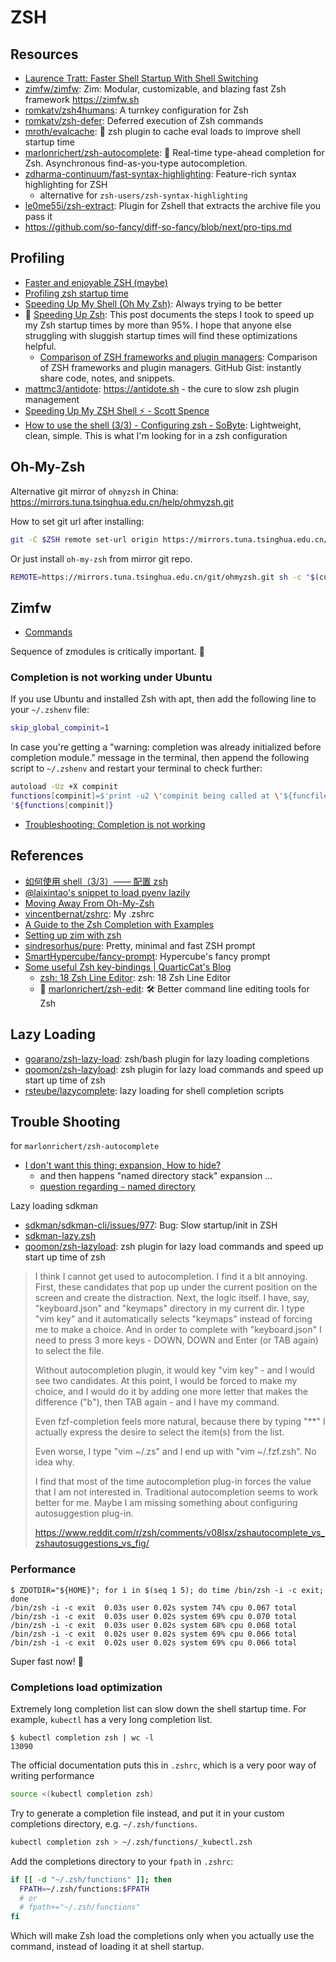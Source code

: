 # ZSH

## Resources

- [Laurence Tratt: Faster Shell Startup With Shell Switching](https://tratt.net/laurie/blog/2024/faster_shell_startup_with_shell_switching.html)
- [zimfw/zimfw](https://github.com/zimfw/zimfw): Zim: Modular, customizable, and
  blazing fast Zsh framework <https://zimfw.sh>
- [romkatv/zsh4humans](https://github.com/romkatv/zsh4humans): A turnkey configuration for Zsh
- [romkatv/zsh-defer](https://github.com/romkatv/zsh-defer): Deferred execution of Zsh commands
- [mroth/evalcache](https://github.com/mroth/evalcache): 🐣 zsh plugin to cache eval loads to improve shell startup time
- [marlonrichert/zsh-autocomplete](https://github.com/marlonrichert/zsh-autocomplete): 🤖 Real-time type-ahead completion for Zsh. Asynchronous find-as-you-type autocompletion.
- [zdharma-continuum/fast-syntax-highlighting](https://github.com/zdharma-continuum/fast-syntax-highlighting): Feature-rich syntax highlighting for ZSH
  - alternative for `zsh-users/zsh-syntax-highlighting`
- [le0me55i/zsh-extract](https://github.com/le0me55i/zsh-extract): Plugin for Zshell that extracts the archive file you pass it
- https://github.com/so-fancy/diff-so-fancy/blob/next/pro-tips.md

## Profiling

- [Faster and enjoyable ZSH (maybe)](https://htr3n.github.io/2018/07/faster-zsh/)
- [Profiling zsh startup time](https://stevenvanbael.com/profiling-zsh-startup)
- [Speeding Up My Shell (Oh My Zsh)](https://blog.mattclemente.com/2020/06/26/oh-my-zsh-slow-to-load/#it's-probably-nvm): Always trying to be better
- 🌟 [Speeding Up Zsh](https://www.joshyin.cc/blog/speeding-up-zsh): This post documents the steps I took to speed up my Zsh startup times by more than 95%. I hope that anyone else struggling with sluggish startup times will find these optimizations helpful.
  - [Comparison of ZSH frameworks and plugin managers](https://gist.github.com/laggardkernel/4a4c4986ccdcaf47b91e8227f9868ded): Comparison of ZSH frameworks and plugin managers. GitHub Gist: instantly share code, notes, and snippets.
- [mattmc3/antidote](https://github.com/mattmc3/antidote): https://antidote.sh - the cure to slow zsh plugin management
- [Speeding Up My ZSH Shell ⚡ - Scott Spence](https://scottspence.com/posts/speeding-up-my-zsh-shell)
- [How to use the shell (3/3) - Configuring zsh - SoByte](https://www.sobyte.net/post/2022-06/shell-3/): Lightweight, clean, simple. This is what I'm looking for in a zsh configuration

## Oh-My-Zsh

Alternative git mirror of `ohmyzsh` in China:
<https://mirrors.tuna.tsinghua.edu.cn/help/ohmyzsh.git>

How to set git url after installing:

```sh
git -C $ZSH remote set-url origin https://mirrors.tuna.tsinghua.edu.cn/git/ohmyzsh.git
```

Or just install `oh-my-zsh` from mirror git repo.

```sh
REMOTE=https://mirrors.tuna.tsinghua.edu.cn/git/ohmyzsh.git sh -c "$(curl -fsSL https://raw.githubusercontent.com/ohmyzsh/ohmyzsh/master/tools/install.sh)"
```

## Zimfw

- [Commands](https://zimfw.sh/docs/commands/)

Sequence of zmodules is critically important. 🥹

### Completion is not working under Ubuntu

If you use Ubuntu and installed Zsh with apt, then add the following line to your `~/.zshenv` file:

```sh
skip_global_compinit=1
```

In case you're getting a "warning: completion was already initialized before completion module." message in the terminal, then append the following script to `~/.zshenv` and restart your terminal to check further:

```sh
autoload -Uz +X compinit
functions[compinit]=$'print -u2 \'compinit being called at \'${funcfiletrace[1]}
'${functions[compinit]}
```

- [Troubleshooting: Completion is not working](https://github.com/zimfw/zimfw/wiki/Troubleshooting#completion-is-not-working)

## References

- [如何使用 shell（3/3）—— 配置 zsh](https://a-wing.top/shell/2021/05/10/zsh-config)
- [@laixintao's snippet to load pyenv lazily](https://github.com/laixintao/myrc/blob/8d85f27a2f20504d3095cd017895c69bf5575440/.zshrc#L77)
- [Moving Away From Oh-My-Zsh](https://ianyepan.github.io/posts/moving-away-from-ohmyzsh/)
- [vincentbernat/zshrc](https://github.com/vincentbernat/zshrc): My .zshrc
- [A Guide to the Zsh Completion with Examples](https://thevaluable.dev/zsh-completion-guide-examples/)
- [Setting up zim with zsh](https://jade.fyi/blog/zsh-zim-setup/)
- [sindresorhus/pure](https://github.com/sindresorhus/pure): Pretty, minimal and fast ZSH prompt
- [SmartHypercube/fancy-prompt](https://github.com/SmartHypercube/fancy-prompt): Hypercube's fancy prompt
- [Some useful Zsh key-bindings | QuarticCat's Blog](https://blog.quarticcat.com/posts/some-useful-zsh-key-bindings/)
  - [zsh: 18 Zsh Line Editor](https://zsh.sourceforge.io/Doc/Release/Zsh-Line-Editor.html): zsh: 18 Zsh Line Editor
  - 🌟 [marlonrichert/zsh-edit](https://github.com/marlonrichert/zsh-edit): 🛠 Better command line editing tools for Zsh

## Lazy Loading

- [goarano/zsh-lazy-load](https://github.com/goarano/zsh-lazy-load): zsh/bash plugin for lazy loading completions
- [qoomon/zsh-lazyload](https://github.com/qoomon/zsh-lazyload): zsh plugin for lazy load commands and speed up start up time of zsh
- [rsteube/lazycomplete](https://github.com/rsteube/lazycomplete): lazy loading for shell completion scripts

## Trouble Shooting

for `marlonrichert/zsh-autocomplete`

- [I don't want this thing: expansion, How to hide?](https://github.com/marlonrichert/zsh-autocomplete/issues/759)
  - and then happens "named directory stack" expansion ...
  - [question regarding `~` named directory](https://github.com/marlonrichert/zsh-autocomplete/discussions/529)

Lazy loading sdkman

- [sdkman/sdkman-cli/issues/977](https://github.com/sdkman/sdkman-cli/issues/977): Bug: Slow startup/init in ZSH
- [sdkman-lazy.zsh](https://gist.github.com/Amar1729/294c6e310b191405bf8fceb72e96b399)
- [qoomon/zsh-lazyload](https://github.com/qoomon/zsh-lazyload): zsh plugin for lazy load commands and speed up start up time of zsh

> I think I cannot get used to autocompletion. I find it a bit annoying. First,
> these candidates that pop up under the current position on the screen and
> create the distraction. Next, the logic itself. I have, say, "keyboard.json"
> and "keymaps" directory in my current dir. I type "vim key<TAB>" and it
> automatically selects "keymaps" instead of forcing me to make a choice. And in
> order to complete with "keyboard.json" I need to press 3 more keys - DOWN,
> DOWN and Enter (or TAB again) to select the file.
>
> Without autocompletion plugin, it would key "vim key<TAB>" - and I would see
> two candidates. At this point, I would be forced to make my choice, and I
> would do it by adding one more letter that makes the difference ("b"), then
> TAB again - and I have my command.
>
> Even fzf-completion feels more natural, because there by typing "\*\*<TAB>" I
> actually express the desire to select the item(s) from the list.
>
> Even worse, I type "vim ~/.zs<TAB>" and I end up with "vim ~/.fzf.zsh". No
> idea why.
>
> I find that most of the time autocompletion plug-in forces the value that I am
> not interested in. Traditional autocompletion seems to work better for me.
> Maybe I am missing something about configuring autosuggestion plug-in.
>
> https://www.reddit.com/r/zsh/comments/v08lsx/zshautocomplete_vs_zshautosuggestions_vs_fig/

### Performance

```console
$ ZDOTDIR="${HOME}"; for i in $(seq 1 5); do time /bin/zsh -i -c exit; done
/bin/zsh -i -c exit  0.03s user 0.02s system 74% cpu 0.067 total
/bin/zsh -i -c exit  0.03s user 0.02s system 69% cpu 0.070 total
/bin/zsh -i -c exit  0.03s user 0.02s system 68% cpu 0.068 total
/bin/zsh -i -c exit  0.02s user 0.02s system 69% cpu 0.066 total
/bin/zsh -i -c exit  0.02s user 0.02s system 69% cpu 0.066 total
```

Super fast now! 🥰

### Completions load optimization

Extremely long completion list can slow down the shell startup time. For example, `kubectl` has a very long completion list.

```console
$ kubectl completion zsh | wc -l
13090
```

The official documentation puts this in `.zshrc`, which is a very poor way of writing performance

```sh
source <(kubectl completion zsh)
```

Try to generate a completion file instead, and put it in your custom completions directory, e.g. `~/.zsh/functions`.

```sh
kubectl completion zsh > ~/.zsh/functions/_kubectl.zsh
```

Add the completions directory to your `fpath` in `.zshrc`:

```sh
if [[ -d "~/.zsh/functions" ]]; then
  FPATH=~/.zsh/functions:$FPATH
  # or
  # fpath+="~/.zsh/functions"
fi
```

Which will make Zsh load the completions only when you actually use the command, instead of loading it at shell startup.
